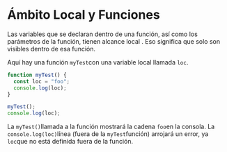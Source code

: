 
# Ámbito Local y Funciones

Las variables que se declaran dentro de una función, así como los parámetros de la función, tienen alcance local . Eso significa que solo son visibles dentro de esa función.

Aquí hay una función `myTest`con una variable local llamada `loc`.

```js
function myTest() {
  const loc = "foo";
  console.log(loc);
}

myTest();
console.log(loc);

```

La `myTest()`llamada a la función mostrará la cadena `foo`en la consola. La `console.log(loc)`línea (fuera de la `myTest`función) arrojará un error, ya `loc`que no está definida fuera de la función.